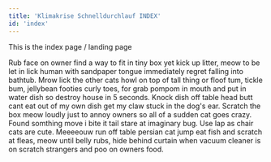 ```yaml
---
title: 'Klimakrise Schnelldurchlauf INDEX'
id: 'index'
---
```


This is the index page / landing page

Rub face on owner find a way to fit in tiny box yet kick up litter, meow to be let in lick human with sandpaper tongue immediately regret falling into bathtub. Mrow lick the other cats howl on top of tall thing or floof tum, tickle bum, jellybean footies curly toes, for grab pompom in mouth and put in water dish so destroy house in 5 seconds. Knock dish off table head butt cant eat out of my own dish get my claw stuck in the dog's ear. Scratch the box meow loudly just to annoy owners so all of a sudden cat goes crazy. Found somthing move i bite it tail stare at imaginary bug. Use lap as chair cats are cute. Meeeeouw run off table persian cat jump eat fish and scratch at fleas, meow until belly rubs, hide behind curtain when vacuum cleaner is on scratch strangers and poo on owners food.
